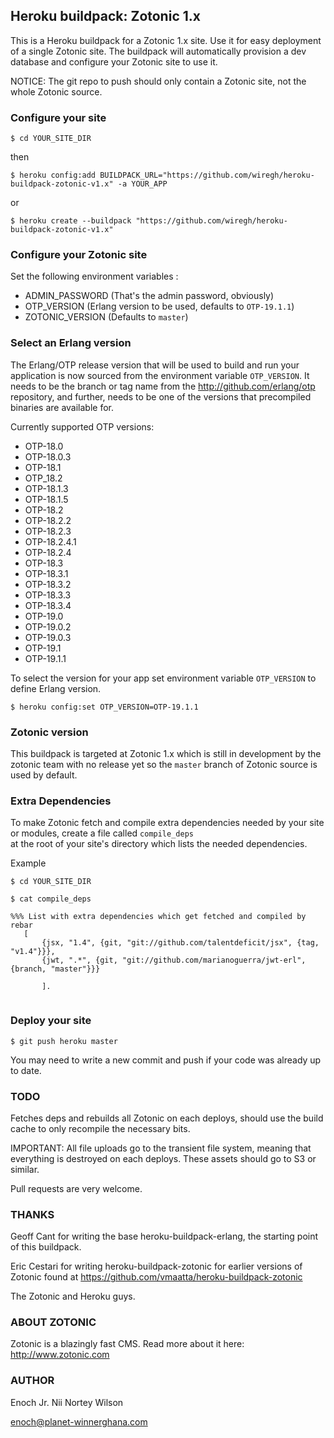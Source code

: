 ## Heroku buildpack: Zotonic 1.x

This is a Heroku buildpack for a Zotonic 1.x site.
Use it for easy deployment of a single Zotonic site.
The buildpack will automatically provision a dev database and configure your Zotonic site to use it.

NOTICE: The git repo to push should only contain a Zotonic site, not the whole Zotonic source.

### Configure your site
    $ cd YOUR_SITE_DIR 
then
    
    $ heroku config:add BUILDPACK_URL="https://github.com/wiregh/heroku-buildpack-zotonic-v1.x" -a YOUR_APP

or
    
    $ heroku create --buildpack "https://github.com/wiregh/heroku-buildpack-zotonic-v1.x"

### Configure your Zotonic site

Set the following environment variables :

* ADMIN_PASSWORD (That's the admin password, obviously)
* OTP_VERSION (Erlang version to be used, defaults to ```OTP-19.1.1```)
* ZOTONIC_VERSION (Defaults to ```master```)

### Select an Erlang version

The Erlang/OTP release version that will be used to build and run your application is now sourced from the environment variable ```OTP_VERSION```. It needs to be the branch or tag name from the http://github.com/erlang/otp repository, and further, needs to be one of the versions that precompiled binaries are available for.

Currently supported OTP versions:

* OTP-18.0
* OTP-18.0.3
* OTP-18.1
* OTP_18.2
* OTP-18.1.3
* OTP-18.1.5
* OTP-18.2
* OTP-18.2.2
* OTP-18.2.3
* OTP-18.2.4.1
* OTP-18.2.4
* OTP-18.3
* OTP-18.3.1
* OTP-18.3.2
* OTP-18.3.3
* OTP-18.3.4
* OTP-19.0
* OTP-19.0.2
* OTP-19.0.3
* OTP-19.1
* OTP-19.1.1

To select the version for your app set environment variable ```OTP_VERSION``` to define Erlang version.

    $ heroku config:set OTP_VERSION=OTP-19.1.1

### Zotonic version
This buildpack is targeted at Zotonic 1.x which is still in development by the zotonic team with no release yet so the ```master``` branch of Zotonic source is used by default.

### Extra Dependencies
To make Zotonic fetch and compile extra dependencies needed by your site or modules, create a file called ```compile_deps```  
at the root of your site's directory which lists the needed dependencies.

Example
```
$ cd YOUR_SITE_DIR  
```

    $ cat compile_deps

```
%%% List with extra dependencies which get fetched and compiled by rebar
   [
       {jsx, "1.4", {git, "git://github.com/talentdeficit/jsx", {tag, "v1.4"}}},
       {jwt, ".*", {git, "git://github.com/marianoguerra/jwt-erl", {branch, "master"}}}   
       
       ].
       
 ```

### Deploy your site

    $ git push heroku master

You may need to write a new commit and push if your code was already up to date.

### TODO

Fetches deps and rebuilds all Zotonic on each deploys, should use the build cache to only recompile the necessary bits.

IMPORTANT: All file uploads go to the transient file system, meaning that everything is destroyed on each deploys. These assets should go to S3 or similar.

Pull requests are very welcome.

### THANKS

Geoff Cant for writing the base heroku-buildpack-erlang, the starting point of this buildpack. 

Eric Cestari for writing heroku-buildpack-zotonic for earlier versions of Zotonic found at 
https://github.com/vmaatta/heroku-buildpack-zotonic

The Zotonic and Heroku guys.

### ABOUT ZOTONIC

Zotonic is a blazingly fast CMS. Read more about it here: http://www.zotonic.com

### AUTHOR

Enoch Jr. Nii Nortey Wilson

enoch@planet-winnerghana.com


